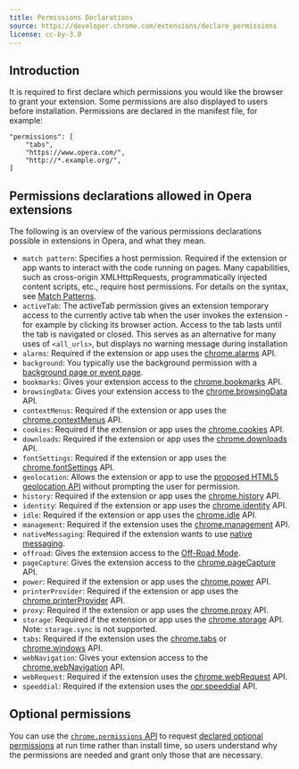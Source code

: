```yaml
---
title: Permissions Declarations
source: https://developer.chrome.com/extensions/declare_permissions
license: cc-by-3.0
---
```


## Introduction

It is required to first declare which permissions you would like the browser to grant your extension. Some permissions are also displayed to users before installation. Permissions are declared in the manifest file, for example:

	"permissions": [
		"tabs",
		"https://www.opera.com/",
		"http://*.example.org/",
	]

## Permissions declarations allowed in Opera extensions

The following is an overview of the various permissions declarations possible in extensions in Opera, and what they mean.

- `match pattern`: Specifies a host permission. Required if the extension or app wants to interact with the code running on pages. Many capabilities, such as cross-origin XMLHttpRequests, programmatically injected content scripts, etc., require host permissions. For details on the syntax, see [Match Patterns](/extensions/match-patterns/).
- `activeTab`: The activeTab permission gives an extension temporary access to the currently active tab when the user invokes the extension - for example by clicking its browser action. Access to the tab lasts until the tab is navigated or closed. This serves as an alternative for many uses of `<all_urls>`, but displays no warning message during installation
- `alarms`: Required if the extension or app uses the [chrome.alarms](https://developer.chrome.com/extensions/alarms) API.
- `background`: You typically use the background permission with a [background page or event page](/extensions/architecture-overview/#the_background_process).
- `bookmarks`: Gives your extension access to the [chrome.bookmarks](https://developer.chrome.com/extensions/bookmarks) API.
- `browsingData`: Gives your extension access to the [chrome.browsingData](https://developer.chrome.com/extensions/browsingData) API.
- `contextMenus`: Required if the extension or app uses the [chrome.contextMenus](https://developer.chrome.com/extensions/contextMenus) API.
- `cookies`: Required if the extension or app uses the [chrome.cookies](https://developer.chrome.com/extensions/cookies) API.
- `downloads`: Required if the extension or app uses the [chrome.downloads](https://developer.chrome.com/extensions/downloads) API.
- `fontSettings`: Required if the extension or app uses the [chrome.fontSettings](https://developer.chrome.com/extensions/fontSettings) API.
- `geolocation`: Allows the extension or app to use the [proposed HTML5 geolocation API](http://dev.w3.org/geo/api/spec-source.html) without prompting the user for permission.
- `history`: Required if the extension or app uses the [chrome.history](https://developer.chrome.com/extensions/history) API.
- `identity`: Required if the extension or app uses the [chrome.identity](https://developer.chrome.com/extensions/identity) API.
- `idle`: Required if the extension or app uses the [chrome.idle](https://developer.chrome.com/extensions/idle) API.
- `management`: Required if the extension uses the [chrome.management](https://developer.chrome.com/extensions/management) API.
- `nativeMessaging`: Required if the extension wants to use [native messaging](https://dev.opera.com/extensions/message-passing/#native-messaging). 
- `offroad`: Gives the extension access to the [Off-Road Mode](/extensions/off-road/).
- `pageCapture`: Gives the extension access to the [chrome.pageCapture](https://developer.chrome.com/extensions/pageCapture) API.
- `power`: Required if the extension or app uses the [chrome.power](https://developer.chrome.com/extensions/power) API.
- `printerProvider`: Required if the extension or app uses the [chrome.printerProvider](https://developer.chrome.com/extensions/printerProvider) API.
- `proxy`: Required if the extension or app uses the [chrome.proxy](https://developer.chrome.com/extensions/proxy) API.
- `storage`: Required if the extension or app uses the [chrome.storage](https://developer.chrome.com/extensions/storage) API. Note: `storage.sync` is not supported.
- `tabs`: Required if the extension uses the [chrome.tabs](https://developer.chrome.com/extensions/tabs) or [chrome.windows](https://developer.chrome.com/extensions/windows) API.
- `webNavigation`: Gives your extension access to the [chrome.webNavigation](https://developer.chrome.com/extensions/webNavigation) API.
- `webRequest`: Required if the extension uses the [chrome.webRequest](https://developer.chrome.com/extensions/webNavigation) API.
- `speeddial`:  Required if the extension uses the [opr.speeddial](/extensions/speed-dial-api/) API.

## Optional permissions

You can use the [`chrome.permissions` API](https://developer.chrome.com/extensions/permissions) to request [declared optional permissions](/extensions/optional-permissions/#manifest) at run time rather than install time, so users understand why the permissions are needed and grant only those that are necessary.


